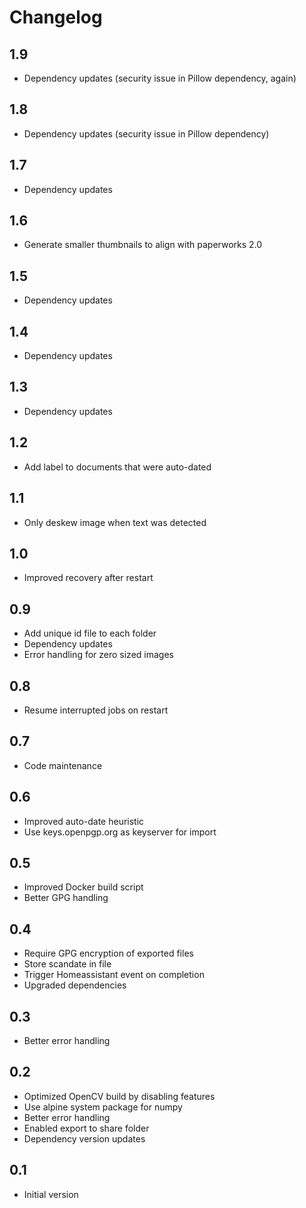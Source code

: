 # Changelog

## 1.9
- Dependency updates (security issue in Pillow dependency, again)
## 1.8
- Dependency updates (security issue in Pillow dependency)

## 1.7
- Dependency updates

## 1.6
- Generate smaller thumbnails to align with paperworks 2.0

## 1.5
- Dependency updates

## 1.4
- Dependency updates

## 1.3
- Dependency updates

## 1.2
- Add label to documents that were auto-dated

## 1.1
- Only deskew image when text was detected

## 1.0
- Improved recovery after restart

## 0.9
- Add unique id file to each folder
- Dependency updates
- Error handling for zero sized images

## 0.8
- Resume interrupted jobs on restart

## 0.7
- Code maintenance

## 0.6
- Improved auto-date heuristic
- Use keys.openpgp.org as keyserver for import


## 0.5
- Improved Docker build script
- Better GPG handling

## 0.4
- Require GPG encryption of exported files
- Store scandate in file
- Trigger Homeassistant event on completion
- Upgraded dependencies


## 0.3
- Better error handling

## 0.2

- Optimized OpenCV build by disabling features
- Use alpine system package for numpy
- Better error handling
- Enabled export to share folder 
- Dependency version updates

## 0.1

- Initial version
